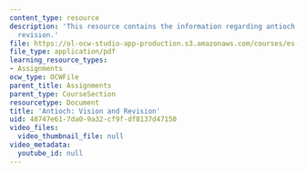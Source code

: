 ```yaml
---
content_type: resource
description: 'This resource contains the information regarding antioch: vision and
  revision.'
file: https://ol-ocw-studio-app-production.s3.amazonaws.com/courses/es-291-learning-seminar-experiments-in-education-spring-2003/48747e617da09a32cf9fdf8137d47150_MITES_291S03_4a_antioch.pdf
file_type: application/pdf
learning_resource_types:
- Assignments
ocw_type: OCWFile
parent_title: Assignments
parent_type: CourseSection
resourcetype: Document
title: 'Antioch: Vision and Revision'
uid: 48747e61-7da0-9a32-cf9f-df8137d47150
video_files:
  video_thumbnail_file: null
video_metadata:
  youtube_id: null
---
```

